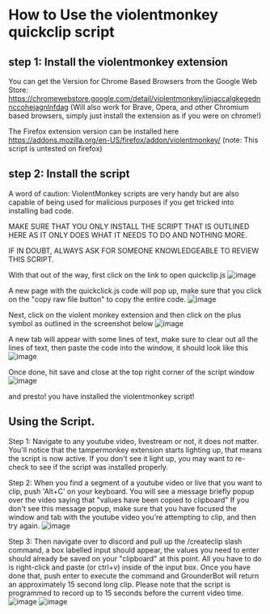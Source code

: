 # How to Use the violentmonkey quickclip script

## step 1: Install the violentmonkey extension

You can get the Version for Chrome Based Browsers from the Google Web Store: https://chromewebstore.google.com/detail/violentmonkey/jinjaccalgkegednnccohejagnlnfdag
(Will also work for Brave, Opera, and other Chromium based browsers, simply just install the extension as if you were on chrome!)

The Firefox extension version can be installed here https://addons.mozilla.org/en-US/firefox/addon/violentmonkey/
(note: This script is untested on firefox)

## step 2: Install the script

A word of caution: ViolentMonkey scripts are very handy but are also capable of being used for malicious purposes if you get tricked into installing bad code.

MAKE SURE THAT YOU ONLY INSTALL THE SCRIPT THAT IS OUTLINED HERE AS IT ONLY DOES WHAT IT NEEDS TO DO AND NOTHING MORE.

IF IN DOUBT, ALWAYS ASK FOR SOMEONE KNOWLEDGEABLE TO REVIEW THIS SCRIPT. 

With that out of the way, first click on the link to open quickclip.js 
![image](https://github.com/SomeStreamsandMaybePanels/yt-quick-clipper-companion-script/assets/165668830/ed321068-d5aa-4340-828c-d595a9d6642a)

A new page with the quickclick.js code will pop up, make sure that you click on the "copy raw file button" to copy the entire code.
![image](https://github.com/SomeStreamsandMaybePanels/yt-quick-clipper-companion-script/assets/165668830/64600a9f-094c-440d-a4ec-d3d3276bca91)

Next, click on the violent monkey extension and then click on the plus symbol as outlined in the screenshot below
![image](https://github.com/SomeStreamsandMaybePanels/yt-quick-clipper-companion-script/assets/165668830/14e3bef7-2fcc-47ca-8a9e-6a77e1927522)

A new tab will appear with some lines of text, make sure to clear out all the lines of text, then paste the code into the window, it should look like this
![image](https://github.com/SomeStreamsandMaybePanels/yt-quick-clipper-companion-script/assets/165668830/7f3391e1-9be4-4f6d-9296-7e7806c22dde)

Once done, hit save and close at the top right corner of the script window
![image](https://github.com/SomeStreamsandMaybePanels/yt-quick-clipper-companion-script/assets/165668830/800abdcc-54d9-485d-841d-b3b745fd5ba2)

and presto! you have installed the violentmonkey script!


## Using the Script.

Step 1: Navigate to any youtube video, livestream or not, it does not matter. You'll notice that the tampermonkey extension starts lighting up, that means the script is now active.
If you don't see it light up, you may want to re-check to see if the script was installed properly.

Step 2: When you find a segment of a youtube video or live that you want to clip, push 'Alt+C' on your keyboard. You will see a message briefly popup over the video saying that "values have been copied to clipboard"
If you don't see this message popup, make sure that you have focused the window and tab with the youtube video you're attempting to clip, and then try again.
![image](https://github.com/SomeStreamsandMaybePanels/yt-quick-clipper-companion-script/assets/165668830/905a6421-8f2a-46f2-b749-4a6d2f2ac86f)

Step 3: Then navigate over to discord and pull up the /createclip slash command, a box labelled input should appear, the values you need to enter should already be saved on your "clipboard" at this point.
All you have to do is right-click and paste (or ctrl+v) inside of the input box. Once you have done that, push enter to execute the command and GrounderBot will return an approximately 15 second long clip.
Please note that the script is programmed to record up to 15 seconds before the current video time.  
![image](https://github.com/SomeStreamsandMaybePanels/yt-quick-clipper-companion-script/assets/165668830/ad3e2cb2-8bdf-42af-921b-f39868a76d75)
![image](https://github.com/SomeStreamsandMaybePanels/yt-quick-clipper-companion-script/assets/165668830/6d1af7f6-9767-476d-8d95-2701253cefe1)


